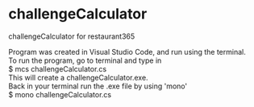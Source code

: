 # challengeCalculator
challengeCalculator for restaurant365

Program was created in Visual Studio Code, and run using the terminal.<br />
To run the program, go to terminal and type in <br />
$ mcs challengeCalculator.cs <br />
This will create a challengeCalculator.exe. <br />
Back in your terminal run the .exe file by using 'mono' <br />
$ mono challengeCalculator.cs <br />
